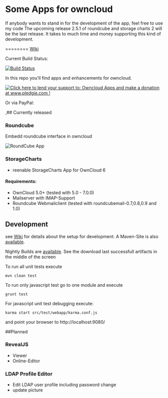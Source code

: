 Some Apps for owncloud
========

If anybody wants to stand in for the development of the app, feel free to use my code The upcoming release 2.5.1 of roundcube and storage charts 2 will be the last release. It takes to much time and money supporting this kind of development.

========
 [Wiki](https://github.com/hypery2k/owncloud/wiki)

Current Build Status:

[![Build Status](https://martinreinhardt-online.de/jenkins/buildStatus/icon?job=OwnCloud_nightly)](https://martinreinhardt-online.de/jenkins/job/OwnCloud_nightly/)

In this repo you'll find apps and enhancements for owncloud.

<a href='http://www.pledgie.com/campaigns/23447'><img alt='Click here to lend your support to: Owncloud Apps and make a donation at www.pledgie.com !' src='http://www.pledgie.com/campaigns/23447.png?skin_name=chrome' border='0' /></a>

Or via PayPal:

<a target="_blank" href="https://www.paypal.com/cgi-bin/webscr?cmd=_s-xclick&hosted_button_id=2SAK2NYWB8QA2">
<img alt="" border="0" src="https://www.paypalobjects.com/de_DE/DE/i/btn/btn_donateCC_LG.gif"/>
</img></a>
## Currently released

### Roundcube
Embedd roundcube interface in owncloud

![RoundCube App](https://github.com/hypery2k/owncloud/raw/master/src/site/images/roundcube_screenshot.png)

### StorageCharts
* reenable StorageCharts App for OwnCloud 6 

#### Requirements:
* OwnCloud 5.0+  (tested with 5.0 - 7.0.0)
* Mailserver with IMAP-Support
* Roundcube Webmailclient (tested with roundcubemail-0.7,0.8,0.9 and 1.0)


## Development

see [Wiki](https://github.com/hypery2k/owncloud/wiki/Development-Setup) for details about the setup for development.
A Maven-Site is also [available](https://martinreinhardt-online.de/jenkins/job/OwnCloud_nightly/site/).

Nightly Builds are [available](https://martinreinhardt-online.de/jenkins/job/OwnCloud_nightly/). See the download last successfull artifacts in the middle of the screen

To run all unit tests execute

```mvn clean test```

To run only javascript test go to one module and execute

```grunt test```

For javascript unit test debugging execute:

```karma start src/test/webapp/karma.conf.js```
 
and point your browser to http://localhost:9080/

##Planned


### RevealJS
* Viewer
* Online-Editor

### LDAP Profile Editor
* Edit LDAP user profile including password change
* update picture
